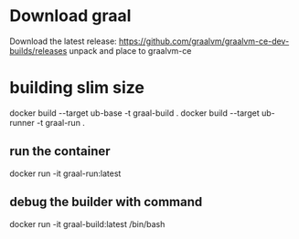 # Download graal
Download the latest release: https://github.com/graalvm/graalvm-ce-dev-builds/releases
unpack and place to graalvm-ce

# building slim size
docker build --target ub-base -t graal-build .
docker build --target ub-runner -t graal-run .

## run the container
docker run -it graal-run:latest

## debug the builder with command
docker run -it graal-build:latest /bin/bash
